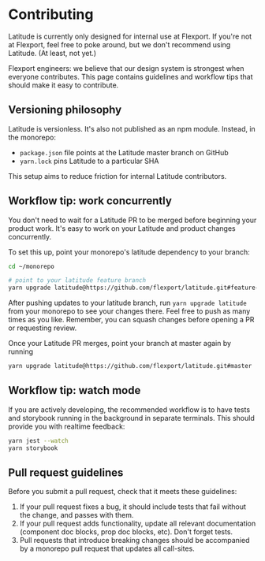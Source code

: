 Contributing
============

Latitude is currently only designed for internal use at Flexport. If you're not
at Flexport, feel free to poke around, but we don't recommend using Latitude.
(At least, not yet.)

Flexport engineers: we believe that our design system is strongest when everyone
contributes. This page contains guidelines and workflow tips that should make
it easy to contribute.

## Versioning philosophy
Latitude is versionless. It's also not published as an npm module. Instead,
in the monorepo:

* `package.json` file points at the Latitude master branch on GitHub
* `yarn.lock` pins Latitude to a particular SHA

This setup aims to reduce friction for internal Latitude contributors.

## Workflow tip: work concurrently

You don't need to wait for a Latitude PR to be merged before beginning your
product work. It's easy to work on your Latitude and product changes
concurrently.

To set this up, point your monorepo's latitude dependency to your branch:

```bash
cd ~/monorepo

# point to your latitude feature branch
yarn upgrade latitude@https://github.com/flexport/latitude.git#feature-branch-name
```

After pushing updates to your latitude branch, run `yarn upgrade latitude` from
your monorepo to see your changes there. Feel free to push as many times as you
like. Remember, you can squash changes before opening a PR or requesting review.

Once your Latitude PR merges, point your branch at master again by running

```bash
yarn upgrade latitude@https://github.com/flexport/latitude.git#master
```


## Workflow tip: watch mode

If you are actively developing, the recommended workflow is to have tests and
storybook running in the background in separate terminals. This should provide
you with realtime feedback:

```bash
yarn jest --watch
yarn storybook
```


## Pull request guidelines

Before you submit a pull request, check that it meets these guidelines:

1. If your pull request fixes a bug, it should include tests that fail without
   the change, and passes with them.
2. If your pull request adds functionality, update all relevant documentation
   (component doc blocks, prop doc blocks, etc). Don't forget tests.
3. Pull requests that introduce breaking changes should be accompanied by a
   monorepo pull request that updates all call-sites.
